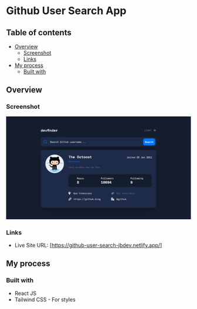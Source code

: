 # Github User Search App

## Table of contents

- [Overview](#overview)
  - [Screenshot](#screenshot)
  - [Links](#links)
- [My process](#my-process)
  - [Built with](#built-with)

## Overview

### Screenshot

![](./public/images/screenshot.png)

### Links

- Live Site URL: [https://github-user-search-jbdev.netlify.app/]

## My process

### Built with

- React JS
- Tailwind CSS - For styles
